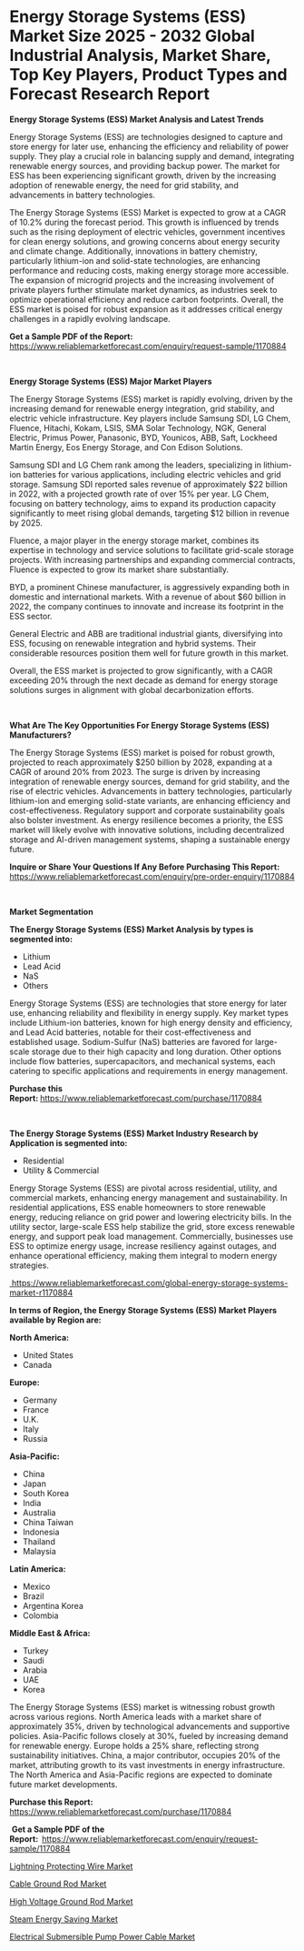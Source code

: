 <p><h1>Energy Storage Systems (ESS) Market Size 2025 - 2032 Global Industrial Analysis, Market Share, Top Key Players, Product Types and Forecast Research Report</h1></p><p><strong>Energy Storage Systems (ESS) Market Analysis and Latest Trends</strong></p>
<p><p>Energy Storage Systems (ESS) are technologies designed to capture and store energy for later use, enhancing the efficiency and reliability of power supply. They play a crucial role in balancing supply and demand, integrating renewable energy sources, and providing backup power. The market for ESS has been experiencing significant growth, driven by the increasing adoption of renewable energy, the need for grid stability, and advancements in battery technologies.</p><p>The Energy Storage Systems (ESS) Market is expected to grow at a CAGR of 10.2% during the forecast period. This growth is influenced by trends such as the rising deployment of electric vehicles, government incentives for clean energy solutions, and growing concerns about energy security and climate change. Additionally, innovations in battery chemistry, particularly lithium-ion and solid-state technologies, are enhancing performance and reducing costs, making energy storage more accessible. The expansion of microgrid projects and the increasing involvement of private players further stimulate market dynamics, as industries seek to optimize operational efficiency and reduce carbon footprints. Overall, the ESS market is poised for robust expansion as it addresses critical energy challenges in a rapidly evolving landscape.</p></p>
<p><strong>Get a Sample PDF of the Report:&nbsp;</strong> <a href="https://www.reliablemarketforecast.com/enquiry/request-sample/1170884?utm_campaign=2011&utm_medium=2&utm_source=Github&utm_content=ia&utm_term=07042025&utm_id=energy-storage-systems-ess">https://www.reliablemarketforecast.com/enquiry/request-sample/1170884</a></p>
<p>&nbsp;</p>
<p><strong>Energy Storage Systems (ESS) Major Market Players</strong></p>
<p><p>The Energy Storage Systems (ESS) market is rapidly evolving, driven by the increasing demand for renewable energy integration, grid stability, and electric vehicle infrastructure. Key players include Samsung SDI, LG Chem, Fluence, Hitachi, Kokam, LSIS, SMA Solar Technology, NGK, General Electric, Primus Power, Panasonic, BYD, Younicos, ABB, Saft, Lockheed Martin Energy, Eos Energy Storage, and Con Edison Solutions.</p><p>Samsung SDI and LG Chem rank among the leaders, specializing in lithium-ion batteries for various applications, including electric vehicles and grid storage. Samsung SDI reported sales revenue of approximately $22 billion in 2022, with a projected growth rate of over 15% per year. LG Chem, focusing on battery technology, aims to expand its production capacity significantly to meet rising global demands, targeting $12 billion in revenue by 2025.</p><p>Fluence, a major player in the energy storage market, combines its expertise in technology and service solutions to facilitate grid-scale storage projects. With increasing partnerships and expanding commercial contracts, Fluence is expected to grow its market share substantially.</p><p>BYD, a prominent Chinese manufacturer, is aggressively expanding both in domestic and international markets. With a revenue of about $60 billion in 2022, the company continues to innovate and increase its footprint in the ESS sector.</p><p>General Electric and ABB are traditional industrial giants, diversifying into ESS, focusing on renewable integration and hybrid systems. Their considerable resources position them well for future growth in this market.</p><p>Overall, the ESS market is projected to grow significantly, with a CAGR exceeding 20% through the next decade as demand for energy storage solutions surges in alignment with global decarbonization efforts.</p></p>
<p>&nbsp;</p>
<p><strong>What Are The Key Opportunities For Energy Storage Systems (ESS) Manufacturers?</strong></p>
<p><p>The Energy Storage Systems (ESS) market is poised for robust growth, projected to reach approximately $250 billion by 2028, expanding at a CAGR of around 20% from 2023. The surge is driven by increasing integration of renewable energy sources, demand for grid stability, and the rise of electric vehicles. Advancements in battery technologies, particularly lithium-ion and emerging solid-state variants, are enhancing efficiency and cost-effectiveness. Regulatory support and corporate sustainability goals also bolster investment. As energy resilience becomes a priority, the ESS market will likely evolve with innovative solutions, including decentralized storage and AI-driven management systems, shaping a sustainable energy future.</p></p>
<p><strong>Inquire or Share Your Questions If Any Before Purchasing This Report:</strong> <a href="https://www.reliablemarketforecast.com/enquiry/pre-order-enquiry/1170884?utm_campaign=2011&utm_medium=2&utm_source=Github&utm_content=ia&utm_term=07042025&utm_id=energy-storage-systems-ess">https://www.reliablemarketforecast.com/enquiry/pre-order-enquiry/1170884</a></p>
<p>&nbsp;</p>
<p><strong>Market Segmentation</strong></p>
<p><strong>The Energy Storage Systems (ESS) Market Analysis by types is segmented into:</strong></p>
<p><ul><li>Lithium</li><li>Lead Acid</li><li>NaS</li><li>Others</li></ul></p>
<p><p>Energy Storage Systems (ESS) are technologies that store energy for later use, enhancing reliability and flexibility in energy supply. Key market types include Lithium-ion batteries, known for high energy density and efficiency, and Lead Acid batteries, notable for their cost-effectiveness and established usage. Sodium-Sulfur (NaS) batteries are favored for large-scale storage due to their high capacity and long duration. Other options include flow batteries, supercapacitors, and mechanical systems, each catering to specific applications and requirements in energy management.</p></p>
<p><strong>Purchase this Report:&nbsp;</strong><a href="https://www.reliablemarketforecast.com/purchase/1170884?utm_campaign=2011&utm_medium=2&utm_source=Github&utm_content=ia&utm_term=07042025&utm_id=energy-storage-systems-ess">https://www.reliablemarketforecast.com/purchase/1170884</a></p>
<p>&nbsp;</p>
<p><strong>The Energy Storage Systems (ESS) Market Industry Research by Application is segmented into:</strong></p>
<p><ul><li>Residential</li><li>Utility & Commercial</li></ul></p>
<p><p>Energy Storage Systems (ESS) are pivotal across residential, utility, and commercial markets, enhancing energy management and sustainability. In residential applications, ESS enable homeowners to store renewable energy, reducing reliance on grid power and lowering electricity bills. In the utility sector, large-scale ESS help stabilize the grid, store excess renewable energy, and support peak load management. Commercially, businesses use ESS to optimize energy usage, increase resiliency against outages, and enhance operational efficiency, making them integral to modern energy strategies.</p></p>
<p><a href="https://www.reliablemarketforecast.com/global-energy-storage-systems-market-r1170884?utm_campaign=2011&utm_medium=2&utm_source=Github&utm_content=ia&utm_term=07042025&utm_id=energy-storage-systems-ess">&nbsp;https://www.reliablemarketforecast.com/global-energy-storage-systems-market-r1170884</a></p>
<p><strong>In terms of Region, the Energy Storage Systems (ESS) Market Players available by Region are:</strong></p>
<p>
    <p> <strong> North America: </strong>
        <ul>
            <li>United States</li>
            <li>Canada</li>
        </ul>
        </p> 
    <p> <strong> Europe: </strong>
        <ul>
            <li>Germany</li>
            <li>France</li>
            <li>U.K.</li>
            <li>Italy</li>
            <li>Russia</li>
        </ul>
        </p> 
    <p> <strong> Asia-Pacific: </strong>
        <ul>
            <li>China</li>
            <li>Japan</li>
            <li>South Korea</li>
            <li>India</li>
            <li>Australia</li>
            <li>China Taiwan</li>
            <li>Indonesia</li>
            <li>Thailand</li>
            <li>Malaysia</li>
        </ul>
        </p> 
    <p> <strong> Latin America: </strong>
        <ul>
            <li>Mexico</li>
            <li>Brazil</li>
            <li>Argentina Korea</li>
            <li>Colombia</li>
        </ul>
        </p> 
    <p> <strong> Middle East & Africa: </strong>
        <ul>
            <li>Turkey</li>
            <li>Saudi</li>
            <li>Arabia</li>
            <li>UAE</li>
            <li>Korea</li>
        </ul>
    </p>
    </p>
<p><p>The Energy Storage Systems (ESS) market is witnessing robust growth across various regions. North America leads with a market share of approximately 35%, driven by technological advancements and supportive policies. Asia-Pacific follows closely at 30%, fueled by increasing demand for renewable energy. Europe holds a 25% share, reflecting strong sustainability initiatives. China, a major contributor, occupies 20% of the market, attributing growth to its vast investments in energy infrastructure. The North America and Asia-Pacific regions are expected to dominate future market developments.</p></p>
<p><strong>Purchase this Report: </strong><a href="https://www.reliablemarketforecast.com/purchase/1170884?utm_campaign=2011&utm_medium=2&utm_source=Github&utm_content=ia&utm_term=07042025&utm_id=energy-storage-systems-ess">https://www.reliablemarketforecast.com/purchase/1170884</a></p>
<p>&nbsp;<strong>Get a Sample PDF of the Report:&nbsp;&nbsp;</strong><a href="https://www.reliablemarketforecast.com/enquiry/request-sample/1170884?utm_campaign=2011&utm_medium=2&utm_source=Github&utm_content=ia&utm_term=07042025&utm_id=energy-storage-systems-ess">https://www.reliablemarketforecast.com/enquiry/request-sample/1170884</a></p>
<p><strong></strong></p>
<p><p><a href="https://github.com/seherlouize/Market-Research-Report-List-1/blob/main/lightning-protecting-wire-market.md?utm_campaign=2011&utm_medium=2&utm_source=Github&utm_content=ia&utm_term=07042025&utm_id=energy-storage-systems-ess">Lightning Protecting Wire Market</a></p><p><a href="https://github.com/sadaandilou/Market-Research-Report-List-1/blob/main/cable-ground-rod-market.md?utm_campaign=2011&utm_medium=2&utm_source=Github&utm_content=ia&utm_term=07042025&utm_id=energy-storage-systems-ess">Cable Ground Rod Market</a></p><p><a href="https://github.com/moroesarta/Market-Research-Report-List-1/blob/main/high-voltage-ground-rod-market.md?utm_campaign=2011&utm_medium=2&utm_source=Github&utm_content=ia&utm_term=07042025&utm_id=energy-storage-systems-ess">High Voltage Ground Rod Market</a></p><p><a href="https://github.com/kaganalcinwv/Market-Research-Report-List-1/blob/main/steam-energy-saving-market.md?utm_campaign=2011&utm_medium=2&utm_source=Github&utm_content=ia&utm_term=07042025&utm_id=energy-storage-systems-ess">Steam Energy Saving Market</a></p><p><a href="https://github.com/szaszgrychkq/Market-Research-Report-List-1/blob/main/electrical-submersible-pump-power-cable-market.md?utm_campaign=2011&utm_medium=2&utm_source=Github&utm_content=ia&utm_term=07042025&utm_id=energy-storage-systems-ess">Electrical Submersible Pump Power Cable Market</a></p></p>